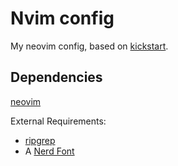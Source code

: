 # Nvim config 
My neovim config, based on [kickstart](https://github.com/nvim-lua/kickstart.nvim).


## Dependencies
[neovim](https://github.com/neovim/neovim/releases/tag/stable)

External Requirements:
- [ripgrep](https://github.com/BurntSushi/ripgrep#installation)
- A [Nerd Font](https://www.nerdfonts.com/)

